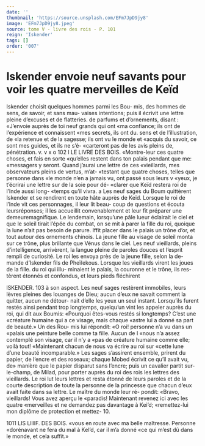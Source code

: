 ```yaml
---
date: ''
thumbnail: 'https://source.unsplash.com/EFm7JpD9jy8'
image: 'EFm7JpD9jy8.jpeg'
source: tome V - livre des rois - P. 101
reign: 'Iskender'
tags: []
order: '007'
---
```


# Iskender envoie neuf savants pour voir les quatre merveilles de Keïd

Iskender choisit quelques hommes parmi les Bou- mis, des hommes de sens, de savoir, et sans mau- vaises intentions; puis il écrivit une lettre pleine d’excuses et de flatteries. de parfums et d’ornements,
disant : «J’envoie auprès de toi neuf grands qui ont
«ma confiance; ils ont de l’expérience et connaissent «mes secrets, ils ont du. sens et de l’illustration, de «la retenue et de la sagesse; ils ont vu le monde et «acquis du savoir, ce sont mes guides, et ils ne s’é- «carteront pas de les avis pleins de, pénétration.
v. v x o
102 l LE LIVRE DES BOIS. «Montre-leur ces quatre choses, et fais en sorte «qu’elles restent dans ton palais pendant que me: «messagers y seront. Quand j’aurai une lettre de ces «vieillards, mes observateurs pleins de vertus, m’at- «testant que quatre choses, telles que personne dans «le monde n’en a jamais vu, ont passé sous leurs v «yeux, je t’écrirai une lettre sur de la soie pour dé-
«clarer que Keïd restera roi de l’Inde aussi long- «temps qu’il vivra. a
Les neuf sages du Boum quittèrent Iskender et se rendirent en toute hâte auprès de Keïd. Lorsque
le roi de l’lnde vit ces personnages, il leur lit beau- coup de questions et écouta leursréponses; il les accueillit convenablement et leur fit préparer une demeuremagnifique. Le lendemain, lorsqu’une pâle
lueur éclairait le ciel et que le soleil tirait l’épée du
combat, on se mit à parer la fille du roi, quoique la lune n’ait pas besoin de parure. Iffit placer dans le palais un trône d’or, et tout autour des ornements chinois. La jeune fille au visage de soleil monta sur ce trône, plus brillante que Vénus dans le ciel. Les neuf vieillards, pleins d’intelligence, arrivèrent, la langue pleine de paroles douces et l’esprit rempli de curiosité.
Le roi les envoya près de la jeune fille, selon la de- mande d’Iskender fils de Pheïlekous. Lorsque les vieillards virent les joues de la fille. du roi qui illu-
minaient le palais, la couronne et le trône, ils res- tèrent étonnés et confondus, et leurs pieds fléchirent

lSKENDER. 103 à son aspect. Les neuf sages restèrent immobiles,
leurs lèvres pleines des louanges de Dieu; aucun d’eux ne savait comment la quitter, aucun ne détour-
nait d’elle les yeux un seul instant. Lorsqu’ils furent restés ainsi pendant trop longtemps, quelqu’un vint
les appeler auprès du roi, qui dit aux Boumis: «Pourquoi êtes-vous restés si longtemps? C’est une
«créature humaine qui a ce visage, mais chaque «astre lui a donné sa part de beauté.» Un des Rou-
mis lui répondit: «O roi! personne n’a vu dans un «palais une peinture belle comme ta fille. Aucun de I «nous n’a assez contemplé son visage, car il n’y a
«pas de créature humaine comme elle; voilà tout!
«Maintenant chacun de nous va écrire au roi sur «cette lune d’une beauté incomparable.»
Les sages s’assirent ensemble, prirent du papier, de l’encre et des roseaux; chaque Mobed écrivit ce qu’il avait vu, de» manière que le papier disparut
sans l’encre; puis un cavalier partit sur-le-champ, de Milad, pour porter auprès du roi des rois les lettres des vieillards. Le roi lut leurs lettres et resta étonné
de leurs paroles et de la courte description de toute la personne de la princesse que chacun d’eux avait faite dans sa lettre. Le maître du monde leur ré- pondit: «Bravo, vieillards! Vous avez aperçu le «paradis! Maintenant revenez ici avec les quatre «merveilles et ne demandez pas davantage à Kei’d; «remettez-lui mon diplôme de protection et mettez- 10.

1011 LIS LllllF. DES BOIS.
«vous en route avec ma belle maîtresse. Personne «dorénavant ne fera du mal à Kel’d, car il m’a donné
«ce qui m’est dû dans le monde, et cela suffit.»
